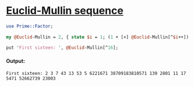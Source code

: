 [1]: https://rosettacode.org/wiki/Euclid-Mullin_sequence

# [Euclid-Mullin sequence][1]

```perl
use Prime::Factor;
 
my @Euclid-Mullin = 2, { state $i = 1; (1 + [×] @Euclid-Mullin[^$i++]).&prime-factors.min } … *;
 
put 'First sixteen: ', @Euclid-Mullin[^16];
```

#### Output:
```
First sixteen: 2 3 7 43 13 53 5 6221671 38709183810571 139 2801 11 17 5471 52662739 23003
```
